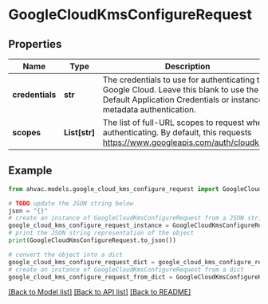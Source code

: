 # GoogleCloudKmsConfigureRequest


## Properties

Name | Type | Description | Notes
------------ | ------------- | ------------- | -------------
**credentials** | **str** | The credentials to use for authenticating to Google Cloud. Leave this blank to use the Default Application Credentials or instance metadata authentication. | [optional] 
**scopes** | **List[str]** | The list of full-URL scopes to request when authenticating. By default, this requests https://www.googleapis.com/auth/cloudkms. | [optional] 

## Example

```python
from ahvac.models.google_cloud_kms_configure_request import GoogleCloudKmsConfigureRequest

# TODO update the JSON string below
json = "{}"
# create an instance of GoogleCloudKmsConfigureRequest from a JSON string
google_cloud_kms_configure_request_instance = GoogleCloudKmsConfigureRequest.from_json(json)
# print the JSON string representation of the object
print(GoogleCloudKmsConfigureRequest.to_json())

# convert the object into a dict
google_cloud_kms_configure_request_dict = google_cloud_kms_configure_request_instance.to_dict()
# create an instance of GoogleCloudKmsConfigureRequest from a dict
google_cloud_kms_configure_request_from_dict = GoogleCloudKmsConfigureRequest.from_dict(google_cloud_kms_configure_request_dict)
```
[[Back to Model list]](../README.md#documentation-for-models) [[Back to API list]](../README.md#documentation-for-api-endpoints) [[Back to README]](../README.md)


